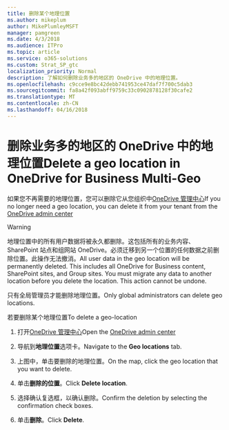 ```yaml
---
title: 删除某个地理位置
ms.author: mikeplum
author: MikePlumleyMSFT
manager: pamgreen
ms.date: 4/3/2018
ms.audience: ITPro
ms.topic: article
ms.service: o365-solutions
ms.custom: Strat_SP_gtc
localization_priority: Normal
description: 了解如何删除业务多的地区的 OneDrive 中的地理位置。
ms.openlocfilehash: c9cce9e8bc42debb741953ce47daf7f700c5dab3
ms.sourcegitcommit: fa8a42f093abff9759c33c0902878128f30cafe2
ms.translationtype: MT
ms.contentlocale: zh-CN
ms.lasthandoff: 04/16/2018
---
```

# <a name="delete-a-geo-location-in-onedrive-for-business-multi-geo"></a><span data-ttu-id="f05e2-103">删除业务多的地区的 OneDrive 中的地理位置</span><span class="sxs-lookup"><span data-stu-id="f05e2-103">Delete a geo location in OneDrive for Business Multi-Geo</span></span>

<span data-ttu-id="f05e2-104">如果您不再需要的地理位置，您可以删除它从您组织中[OneDrive 管理中心](https://admin.onedrive.com)</span><span class="sxs-lookup"><span data-stu-id="f05e2-104">If you no longer need a geo location, you can delete it from your tenant from the [OneDrive admin center](https://admin.onedrive.com)</span></span>

> [!WARNING]
> <span data-ttu-id="f05e2-p101">地理位置中的所有用户数据将被永久都删除。这包括所有的业务内容、 SharePoint 站点和组网站 OneDrive。必须迁移到另一个位置的任何数据之前删除位置。此操作无法撤消。</span><span class="sxs-lookup"><span data-stu-id="f05e2-p101">All user data in the geo location will be permanently deleted. This includes all OneDrive for Business content, SharePoint sites, and Group sites. You must migrate any data to another location before you delete the location. This action cannot be undone.</span></span>

<span data-ttu-id="f05e2-109">只有全局管理员才能删除地理位置。</span><span class="sxs-lookup"><span data-stu-id="f05e2-109">Only global administrators can delete geo locations.</span></span>

<span data-ttu-id="f05e2-110">若要删除某个地理位置</span><span class="sxs-lookup"><span data-stu-id="f05e2-110">To delete a geo-location</span></span>

1. <span data-ttu-id="f05e2-111">打开[OneDrive 管理中心](https://admin.onedrive.com)</span><span class="sxs-lookup"><span data-stu-id="f05e2-111">Open the [OneDrive admin center](https://admin.onedrive.com)</span></span>

2. <span data-ttu-id="f05e2-112">导航到**地理位置**选项卡。</span><span class="sxs-lookup"><span data-stu-id="f05e2-112">Navigate to the **Geo locations** tab.</span></span>

3. <span data-ttu-id="f05e2-113">上图中，单击要删除的地理位置。</span><span class="sxs-lookup"><span data-stu-id="f05e2-113">On the map, click the geo location that you want to delete.</span></span>

4. <span data-ttu-id="f05e2-114">单击**删除的位置**。</span><span class="sxs-lookup"><span data-stu-id="f05e2-114">Click **Delete location**.</span></span>

5. <span data-ttu-id="f05e2-115">选择确认复选框，以确认删除。</span><span class="sxs-lookup"><span data-stu-id="f05e2-115">Confirm the deletion by selecting the confirmation check boxes.</span></span>

6. <span data-ttu-id="f05e2-116">单击**删除**。</span><span class="sxs-lookup"><span data-stu-id="f05e2-116">Click **Delete**.</span></span>




